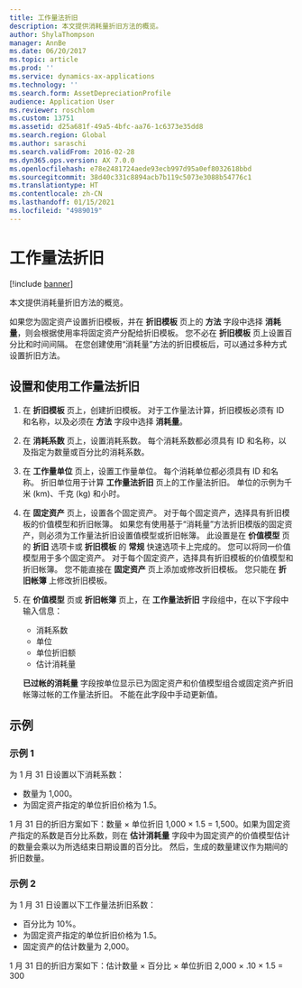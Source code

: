 ```yaml
---
title: 工作量法折旧
description: 本文提供消耗量折旧方法的概览。
author: ShylaThompson
manager: AnnBe
ms.date: 06/20/2017
ms.topic: article
ms.prod: ''
ms.service: dynamics-ax-applications
ms.technology: ''
ms.search.form: AssetDepreciationProfile
audience: Application User
ms.reviewer: roschlom
ms.custom: 13751
ms.assetid: d25a681f-49a5-4bfc-aa76-1c6373e35dd8
ms.search.region: Global
ms.author: saraschi
ms.search.validFrom: 2016-02-28
ms.dyn365.ops.version: AX 7.0.0
ms.openlocfilehash: e78e2481724aede93ecb997d95a0ef8032618bbd
ms.sourcegitcommit: 38d40c331c8894acb7b119c5073e3088b54776c1
ms.translationtype: HT
ms.contentlocale: zh-CN
ms.lasthandoff: 01/15/2021
ms.locfileid: "4989019"
---
```

# <a name="consumption-depreciation"></a>工作量法折旧

[!include [banner](../includes/banner.md)]

本文提供消耗量折旧方法的概览。

如果您为固定资产设置折旧模板，并在 **折旧模板** 页上的 **方法** 字段中选择 **消耗量**，则会根据使用率将固定资产分配给折旧模板。 您不必在 **折旧模板** 页上设置百分比和时间间隔。 在您创建使用“消耗量”方法的折旧模板后，可以通过多种方式设置折旧方法。

## <a name="set-up-and-use-consumption-depreciation"></a>设置和使用工作量法折旧
1.  在 **折旧模板** 页上，创建折旧模板。 对于工作量法计算，折旧模板必须有 ID 和名称，以及必须在 **方法** 字段中选择 **消耗量**。
2.  在 **消耗系数** 页上，设置消耗系数。 每个消耗系数都必须具有 ID 和名称，以及指定为数量或百分比的消耗系数。
3.  在 **工作量单位** 页上，设置工作量单位。 每个消耗单位都必须具有 ID 和名称。 折旧单位用于计算 **工作量法折旧** 页上的工作量法折旧。 单位的示例为千米 (km)、千克 (kg) 和小时。
4.  在 **固定资产** 页上，设置各个固定资产。 对于每个固定资产，选择具有折旧模板的价值模型和折旧帐簿。 如果您有使用基于“消耗量”方法折旧模版的固定资产，则必须为工作量法折旧设置值模型或折旧帐簿。 此设置是在 **价值模型** 页的 **折旧** 选项卡或 **折旧模板** 的 **常规** 快速选项卡上完成的。 您可以将同一价值模型用于多个固定资产。 对于每个固定资产，选择具有折旧模板的价值模型和折旧帐簿。 您不能直接在 **固定资产** 页上添加或修改折旧模板。 您只能在 **折旧帐簿** 上修改折旧模板。
5.  在 **价值模型** 页或 **折旧帐簿** 页上，在 **工作量法折旧** 字段组中，在以下字段中输入信息：
    -   消耗系数
    -   单位
    -   单位折旧额
    -   估计消耗量

    **已过帐的消耗量** 字段按单位显示已为固定资产和价值模型组合或固定资产折旧帐簿过帐的工作量法折旧。 不能在此字段中手动更新值。

## <a name="examples"></a>示例
### <a name="example-1"></a>示例 1

为 1 月 31 日设置以下消耗系数：

-   数量为 1,000。
-   为固定资产指定的单位折旧价格为 1.5。

1 月 31 日的折旧方案如下：数量 × 单位折旧 1,000 × 1.5 = 1,500。如果为固定资产指定的系数是百分比系数，则在 **估计消耗量** 字段中为固定资产的价值模型估计的数量会乘以为所选结束日期设置的百分比。 然后，生成的数量建议作为期间的折旧数量。

### <a name="example-2"></a>示例 2

为 1 月 31 日设置以下工作量法折旧系数：

-   百分比为 10%。
-   为固定资产指定的单位折旧价格为 1.5。
-   固定资产的估计数量为 2,000。

1 月 31 日的折旧方案如下：估计数量 × 百分比 × 单位折旧 2,000 × .10 × 1.5 = 300



